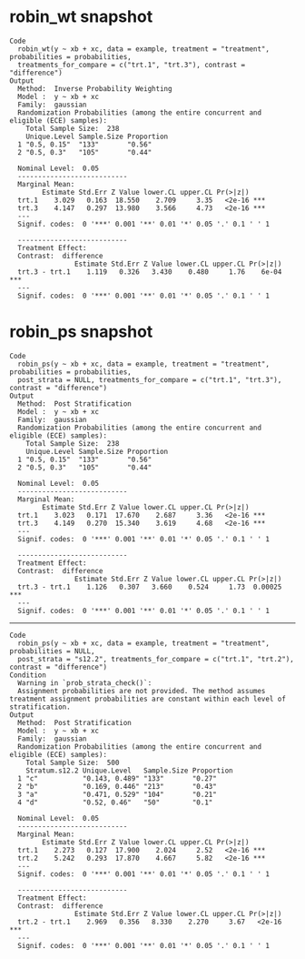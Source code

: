 # robin_wt snapshot

    Code
      robin_wt(y ~ xb + xc, data = example, treatment = "treatment", probabilities = probabilities,
      treatments_for_compare = c("trt.1", "trt.3"), contrast = "difference")
    Output
      Method:  Inverse Probability Weighting 
      Model :  y ~ xb + xc 
      Family:  gaussian 
      Randomization Probabilities (among the entire concurrent and eligible (ECE) samples): 
        Total Sample Size:  238 
        Unique.Level Sample.Size Proportion
      1 "0.5, 0.15"  "133"       "0.56"    
      2 "0.5, 0.3"   "105"       "0.44"    
      
      Nominal Level:  0.05 
      ---------------------------
      Marginal Mean: 
            Estimate Std.Err Z Value lower.CL upper.CL Pr(>|z|)    
      trt.1    3.029   0.163  18.550    2.709     3.35   <2e-16 ***
      trt.3    4.147   0.297  13.980    3.566     4.73   <2e-16 ***
      ---
      Signif. codes:  0 '***' 0.001 '**' 0.01 '*' 0.05 '.' 0.1 ' ' 1
      
      ---------------------------
      Treatment Effect: 
      Contrast:  difference 
                    Estimate Std.Err Z Value lower.CL upper.CL Pr(>|z|)    
      trt.3 - trt.1    1.119   0.326   3.430    0.480     1.76    6e-04 ***
      ---
      Signif. codes:  0 '***' 0.001 '**' 0.01 '*' 0.05 '.' 0.1 ' ' 1

# robin_ps snapshot

    Code
      robin_ps(y ~ xb + xc, data = example, treatment = "treatment", probabilities = probabilities,
      post_strata = NULL, treatments_for_compare = c("trt.1", "trt.3"), contrast = "difference")
    Output
      Method:  Post Stratification 
      Model :  y ~ xb + xc 
      Family:  gaussian 
      Randomization Probabilities (among the entire concurrent and eligible (ECE) samples): 
        Total Sample Size:  238 
        Unique.Level Sample.Size Proportion
      1 "0.5, 0.15"  "133"       "0.56"    
      2 "0.5, 0.3"   "105"       "0.44"    
      
      Nominal Level:  0.05 
      ---------------------------
      Marginal Mean: 
            Estimate Std.Err Z Value lower.CL upper.CL Pr(>|z|)    
      trt.1    3.023   0.171  17.670    2.687     3.36   <2e-16 ***
      trt.3    4.149   0.270  15.340    3.619     4.68   <2e-16 ***
      ---
      Signif. codes:  0 '***' 0.001 '**' 0.01 '*' 0.05 '.' 0.1 ' ' 1
      
      ---------------------------
      Treatment Effect: 
      Contrast:  difference 
                    Estimate Std.Err Z Value lower.CL upper.CL Pr(>|z|)    
      trt.3 - trt.1    1.126   0.307   3.660    0.524     1.73  0.00025 ***
      ---
      Signif. codes:  0 '***' 0.001 '**' 0.01 '*' 0.05 '.' 0.1 ' ' 1

---

    Code
      robin_ps(y ~ xb + xc, data = example, treatment = "treatment", probabilities = NULL,
      post_strata = "s12.2", treatments_for_compare = c("trt.1", "trt.2"), contrast = "difference")
    Condition
      Warning in `prob_strata_check()`:
      Assignment probabilities are not provided. The method assumes treatment assignment probabilities are constant within each level of stratification.
    Output
      Method:  Post Stratification 
      Model :  y ~ xb + xc 
      Family:  gaussian 
      Randomization Probabilities (among the entire concurrent and eligible (ECE) samples): 
        Total Sample Size:  500 
        Stratum.s12.2 Unique.Level   Sample.Size Proportion
      1 "c"           "0.143, 0.489" "133"       "0.27"    
      2 "b"           "0.169, 0.446" "213"       "0.43"    
      3 "a"           "0.471, 0.529" "104"       "0.21"    
      4 "d"           "0.52, 0.46"   "50"        "0.1"     
      
      Nominal Level:  0.05 
      ---------------------------
      Marginal Mean: 
            Estimate Std.Err Z Value lower.CL upper.CL Pr(>|z|)    
      trt.1    2.273   0.127  17.900    2.024     2.52   <2e-16 ***
      trt.2    5.242   0.293  17.870    4.667     5.82   <2e-16 ***
      ---
      Signif. codes:  0 '***' 0.001 '**' 0.01 '*' 0.05 '.' 0.1 ' ' 1
      
      ---------------------------
      Treatment Effect: 
      Contrast:  difference 
                    Estimate Std.Err Z Value lower.CL upper.CL Pr(>|z|)    
      trt.2 - trt.1    2.969   0.356   8.330    2.270     3.67   <2e-16 ***
      ---
      Signif. codes:  0 '***' 0.001 '**' 0.01 '*' 0.05 '.' 0.1 ' ' 1

